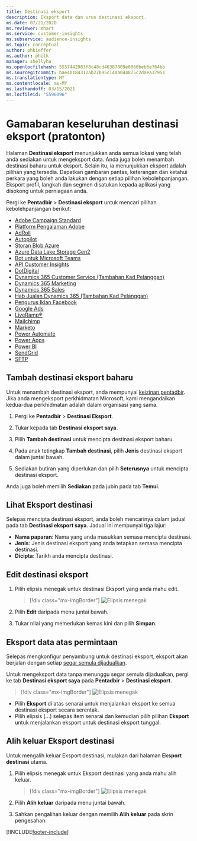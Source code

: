 ```yaml
---
title: Destinasi eksport
description: Eksport data dan urus destinasi eksport.
ms.date: 07/21/2020
ms.reviewer: mhart
ms.service: customer-insights
ms.subservice: audience-insights
ms.topic: conceptual
author: phkieffer
ms.author: philk
manager: shellyha
ms.openlocfilehash: 5557442983f8c48cd46387009e0060beb6e764bb
ms.sourcegitcommit: bae40184312ab27b95c140a044875c2daea37951
ms.translationtype: HT
ms.contentlocale: ms-MY
ms.lasthandoff: 03/15/2021
ms.locfileid: "5596096"
---
```

# <a name="export-destinations-preview-overview"></a>Gamabaran keseluruhan destinasi eksport (pratonton)

Halaman **Destinasi eksport** menunjukkan anda semua lokasi yang telah anda sediakan untuk mengeksport data. Anda juga boleh menambah destinasi baharu untuk eksport. Selain itu, ia menunjukkan eksport adalah pilihan yang tersedia. Dapatkan gambaran pantas, keterangan dan ketahui perkara yang boleh anda lakukan dengan setiap pilihan kebolehpanjangan. Eksport profil, langkah dan segmen disatukan kepada aplikasi yang disokong untuk perniagaan anda.

Pergi ke **Pentadbir** > **Destinasi eksport** untuk mencari pilihan kebolehpanjangan berikut:

- [Adobe Campaign Standard](export-adobe-campaign-standard.md)
- [Platform Pengalaman Adobe](export-adobe-experience-platform.md)
- [AdRoll](export-adroll.md)
- [Autopilot](export-autopilot.md)
- [Storan Blob Azure](export-azure-blob-storage.md)
- [Azure Data Lake Storage Gen2](export-azure-data-lake-storage-gen2.md)
- [Bot untuk Microsoft Teams](export-teams-bot.md)
- [API Customer Insights](apis.md)
- [DotDigital](export-dotdigital.md)
- [Dynamics 365 Customer Service (Tambahan Kad Pelanggan)](customer-card-add-in.md)
- [Dynamics 365 Marketing](export-dynamics365-marketing.md)
- [Dynamics 365 Sales](export-dynamics365-sales.md)
- [Hab Jualan Dynamics 365 (Tambahan Kad Pelanggan)](customer-card-add-in.md)
- [Pengurus Iklan Facebook](export-facebook.md)
- [Google Ads](export-google-ads.md)
- [LiveRamp&reg;](export-liveramp.md)
- [Mailchimp](export-mailchimp.md)
- [Marketo](export-marketo.md)
- [Power Automate](export-power-automate.md)
- [Power Apps](export-power-apps.md)
- [Power BI](export-power-bi.md)
- [SendGrid](export-sendgrid.md)
- [SFTP](export-sftp.md)

## <a name="add-a-new-export-destination"></a>Tambah destinasi eksport baharu

Untuk menambah destinasi eksport, anda mempunyai [keizinan pentadbir](permissions.md). Jika anda mengeksport perkhidmatan Microsoft, kami mengandaikan kedua-dua perkhidmatan adalah dalam organisasi yang sama.

1. Pergi ke **Pentadbir** > **Destinasi Eksport**.

1. Tukar kepada tab **Destinasi eksport saya**.

1. Pilih **Tambah destinasi** untuk mencipta destinasi eksport baharu.

1. Pada anak tetingkap **Tambah destinasi**, pilih **Jenis** destinasi eksport dalam juntai bawah.

1. Sediakan butiran yang diperlukan dan pilih **Seterusnya** untuk mencipta destinasi eksport.

Anda juga boleh memilih **Sediakan** pada jubin pada tab **Temui**.

## <a name="view-export-destinations"></a>Lihat Eksport destinasi

Selepas mencipta destinasi eksport, anda boleh mencarinya dalam jadual pada tab **Destinasi eksport saya**. Jadual ini mempunyai tiga lajur:

- **Nama paparan**: Nama yang anda masukkan semasa mencipta destinasi.
- **Jenis**: Jenis destinasi eksport yang anda tetapkan semasa mencipta destinasi.
- **Dicipta**: Tarikh anda mencipta destinasi.

## <a name="edit-an-export-destination"></a>Edit destinasi eksport

1. Pilih elipsis menegak untuk destinasi Eksport yang anda mahu edit.

   > [!div class="mx-imgBorder"]
   > ![Elipsis menegak](media/export-destinations-page-ellipsis.png "Elipsis menegak")

1. Pilih **Edit** daripada menu juntai bawah.

1. Tukar nilai yang memerlukan kemas kini dan pilih **Simpan**.

## <a name="export-data-on-demand"></a>Eksport data atas permintaan

Selepas mengkonfigur penyambung untuk destinasi eksport, eksport akan berjalan dengan setiap [segar semula dijadualkan](system.md#schedule-tab).

Untuk mengeksport data tanpa menunggu segar semula dijadualkan, pergi ke tab **Destinasi eksport saya** pada **Pentadbir** > **Destinasi eksport**.

> [!div class="mx-imgBorder"]
> ![Elipsis menegak](media/export-destinations-page-ellipsis.png "Elipsis menegak")

- Pilih **Eksport** di atas senarai untuk menjalankan eksport ke semua destinasi eksport secara serentak.
- Pilih elipsis (...) selepas item senarai dan kemudian pilih pilihan **Eksport** untuk menjalankan eksport untuk destinasi eksport tunggal.

## <a name="remove-an-export-destination"></a>Alih keluar Eksport destinasi

Untuk mengalih keluar Eksport destinasi, mulakan dari halaman **Eksport destinasi** utama.

1. Pilih elipsis menegak untuk Eksport destinasi yang anda mahu alih keluar.

   > [!div class="mx-imgBorder"]
   > ![Elipsis menegak](media/export-destinations-page-ellipsis.png "Elipsis menegak")

2. Pilih **Alih keluar** daripada menu juntai bawah.

3. Sahkan pengalihan keluar dengan memilih **Alih keluar** pada skrin pengesahan.


[!INCLUDE[footer-include](../includes/footer-banner.md)]